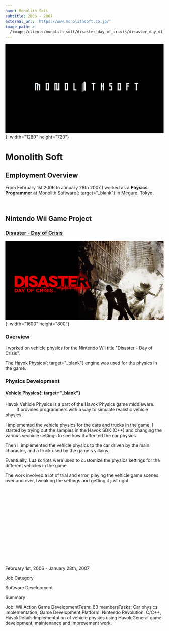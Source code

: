 ```yaml
---
name: Monolith Soft
subtitle: 2006 - 2007
external_url: 'https://www.monolithsoft.co.jp/'
image_path: >-
  /images/clients/monolith_soft/disaster_day_of_crisis/disaster_day_of_crisis_tall.jpg
---
```


![](/images/clients/monolith_soft/monolithsoft-1280x720.jpg){: width="1280" height="720"}

# Monolith Soft

## Employment Overview

From February 1st 2006 to January 28th 2007 I worked as a **Physics Programmer** at [Monolith Software](https://www.monolithsoft.co.jp/){: target="_blank"} in Meguro, Tokyo.

&nbsp;

## Nintendo Wii Game Project

### [Disaster - Day of Crisis](https://projectawakening.com/en/)

![](/images/clients/monolith_soft/disaster_day_of_crisis/distaster_day_of_crisis_wide.jpg){: width="1600" height="800"}

### Overview

I worked on vehicle physics for the Nintendo Wii title "Disaster - Day of Crisis".

The [Havok Physics](https://www.havok.com/products/havok-physics/){: target="_blank"} engine was used for the physics in the game.

### Physics Development

#### [Vehicle Physics](https://www.studiolibrary.com/){: target="_blank"}

Havok Vehicle Physics is a part of the Havok Physics game middleware. &nbsp; &nbsp; &nbsp; &nbsp; &nbsp; &nbsp; &nbsp;&nbsp; It provides programmers with a way to simulate realistic vehicle physics.

I implemented the vehicle physics for the cars and trucks in the game. I started by trying out the samples in the Havok SDK (C++) and changing the various vechicle settings to see how it affected the car physics.

Then I&nbsp; implemented the vehicle physics to the car driven by the main character, and a truck used by the game's villains.

Eventually, Lua scripts were used to customize the physics settings for the different vehicles in the game.

The work involved a lot of trial and error, playing the vehicle game scenes over and over, tweaking the settings and getting it just right.

&nbsp;

&nbsp;

&nbsp;

&nbsp;

&nbsp;

&nbsp;

&nbsp;

&nbsp;

February 1st, 2006 - January 28th, 2007

Job Category

Software Development

Summary

Job: Wii Action Game DevelopmentTeam: 60 membersTasks: Car physics implementation, Game Development,Platform: Nintendo Revolution, C/C++, HavokDetails:Implementation of vehicle physics using Havok,General game development, maintenance and improvement work.